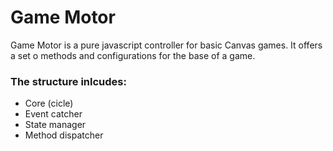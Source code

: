 # Game Motor

Game Motor is a pure javascript controller for basic Canvas games.
It offers a set o methods and configurations for the base of a game.

### The structure inlcudes:

- Core (cicle)
- Event catcher
- State manager
- Method dispatcher